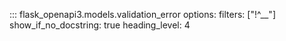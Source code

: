 ::: flask_openapi3.models.validation_error
    options:
      filters: ["!^__"]
      show_if_no_docstring: true
      heading_level: 4